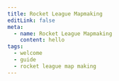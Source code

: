 ```yaml
---
title: Rocket League Mapmaking
editLink: false
meta:
  - name: Rocket League Mapmaking
    content: hello
tags:
  - welcome
  - guide
  - rocket league map making
---
```


<HeroComponent/>

<ContestComponent count="3" title="Mayday" src="/images/rlmmc3.png" gallery="https://imgur.com/gallery/kbp3Jzz" text="Mayday May Day Mayday! From May 1st until July 13th, 2021, the community was asked to make a map which was flowery, dangerous, or both flowery and dangerous. $550 in prizes went to eight amazing maps as judged by a panel and by the Rocket League Community. The next one will surely blow your mind!"/>

<ContestComponent count="2" title="Old is New" src="/images/rlmmc2.png" gallery="https://imgur.com/gallery/JVvUSQT" text="From November 2020 until just after the new year, we had our second mapmaking contest. $550 in prizes went to nine amazing maps as judged by a panel and by the Rocket League Community. Stay tuned for more in the future!"/>

<ContestComponent count="" title="Maptember Madness" src="/images/home/image260.png" gallery="https://imgur.com/gallery/TElpGKG" text="In September 2020, Rocket League Mapmaking kicked off a contest featuring $550 in prize money. These prizes went to seven very deserving maps as judged by a panel and by the Rocket League Community. Keep an eye out for future contests!"/>

<style scoped>
.theme-default-content:not(.custom) {
  background-color: #000000;
  max-width: 100%;
  margin: 0px; padding: 0px;
}
</style>
